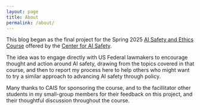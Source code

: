 ```yaml
---
layout: page
title: About
permalink: /about/
---
```

This blog began as the final project for the Spring 2025 [AI Safety and Ethics Course](https://www.aisafetybook.com/virtual-course) offered by the [Center for AI Safety](https://safe.ai/).

The idea was to engage directly with US Federal lawmakers to encourage thought and action around AI safety, drawing from the topics covered in that course, and then to report my process here to help others who might want to try a similar approach to advancing AI safety through policy.

Many thanks to CAIS for sponsoring the course, and to the facillitator other students in my small-group members for their feedback on this project, and their thoughtful discussion throughout the course.
